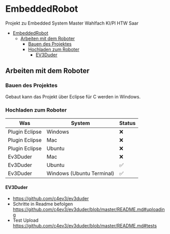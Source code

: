 # EmbeddedRobot
Projekt zu Embedded System Master Wahlfach KI/PI HTW Saar

- [EmbeddedRobot](#embeddedrobot)
  - [Arbeiten mit dem Roboter](#arbeiten-mit-dem-roboter)
    - [Bauen des Projektes](#bauen-des-projektes)
    - [Hochladen zum Roboter](#hochladen-zum-roboter)
      - [EV3Duder](#ev3duder)


## Arbeiten mit dem Roboter

### Bauen des Projektes

Gebaut kann das Projekt über Eclipse für C werden in Windows.

### Hochladen zum Roboter


| Was            | System                    | Status |
| -------------- | ------------------------- | ------ |
| Plugin Eclipse | Windows                   | ❌     |
| Plugin Eclipse | Mac                       | ❌     |
| Plugin Eclipse | Ubuntu                    | ❌     |
| Ev3Duder       | Mac                       | ❌     |
| Ev3Duder       | Ubuntu                    | ✅     |
| Ev3Duder       | Windows (Ubuntu Terminal) | ✅     |




#### EV3Duder

+ https://github.com/c4ev3/ev3duder
+ Schritte in Readme befolgen https://github.com/c4ev3/ev3duder/blob/master/README.md#uploading
+ Test Upload https://github.com/c4ev3/ev3duder/blob/master/README.md#tests


